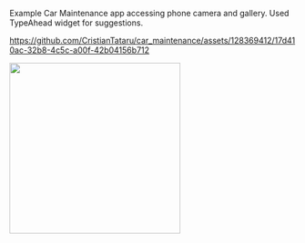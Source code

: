Example Car Maintenance app accessing phone camera and gallery. Used TypeAhead widget for suggestions.
 
https://github.com/CristianTataru/car_maintenance/assets/128369412/17d410ac-32b8-4c5c-a00f-42b04156b712

<img src="https://github.com/CristianTataru/car_maintenance/assets/128369412/efdf7d51-43b7-4851-b8d6-89aa96f1ad6e" width="300"/> 

